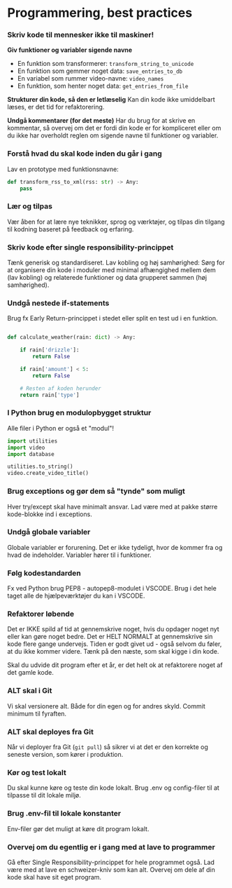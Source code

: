 # Programmering, best practices

### Skriv kode til mennesker ikke til maskiner!

**Giv funktioner og variabler sigende navne**

- En funktion som transformerer: `transform_string_to_unicode`
- En funktion som gemmer noget data: `save_entries_to_db`
- En variabel som rummer video-navne: `video_names`
- En funktion, som henter noget data: `get_entries_from_file`

**Strukturer din kode, så den er letlæselig**
Kan din kode ikke umiddelbart læses, er det tid for refaktorering.

**Undgå kommentarer (for det meste)**
Har du brug for at skrive en kommentar, så overvej om det er fordi din kode er for kompliceret eller om du ikke har overholdt reglen om sigende navne til funktioner og variabler.

### Forstå hvad du skal kode inden du går i gang

Lav en prototype med funktionsnavne:

```python
def transform_rss_to_xml(rss: str) -> Any:
	pass
```

### Lær og tilpas

Vær åben for at lære nye teknikker, sprog og værktøjer, og tilpas din tilgang til kodning baseret på feedback og erfaring.

### Skriv kode efter single responsibility-princippet

Tænk generisk og standardiseret. Lav kobling og høj samhørighed: Sørg for at organisere din kode i moduler med minimal afhængighed mellem dem (lav kobling) og relaterede funktioner og data grupperet sammen (høj samhørighed).

### Undgå nestede if-statements

Brug fx Early Return-princippet i stedet eller split en test ud i en funktion.

```python

def calculate_weather(rain: dict) -> Any:

    if rain['drizzle']:
        return False

    if rain['amount'] < 5:
        return False

    # Resten af koden herunder
    return rain['type']

```

### I Python brug en modulopbygget struktur

Alle filer i Python er også et "modul"!

```python
import utilities
import video
import database

utilities.to_string()
video.create_video_title()
```

### Brug exceptions og gør dem så "tynde" som muligt

Hver try/except skal have minimalt ansvar. Lad være med at pakke større kode-blokke ind i exceptions.

### Undgå globale variabler

Globale variabler er forurening. Det er ikke tydeligt, hvor de kommer fra og hvad de indeholder. Variabler hører til i funktioner.

### Følg kodestandarden

Fx ved Python brug PEP8 - autopep8-modulet i VSCODE. Brug i det hele taget alle de hjælpeværktøjer du kan i VSCODE.

### Refaktorer løbende

Det er IKKE spild af tid at gennemskrive noget, hvis du opdager noget nyt eller kan gøre noget bedre. Det er HELT NORMALT at gennemskrive sin kode flere gange undervejs. Tiden er godt givet ud - også selvom du føler, at du ikke kommer videre. Tænk på den næste, som skal kigge i din kode.

Skal du udvide dit program efter et år, er det helt ok at refaktorere noget af det gamle kode.

### ALT skal i Git

Vi skal versionere alt. Både for din egen og for andres skyld. Commit minimum til fyraften.

### ALT skal deployes fra Git

Når vi deployer fra Git (`git pull`) så sikrer vi at det er den korrekte og seneste version, som kører i produktion.

### Kør og test lokalt

Du skal kunne køre og teste din kode lokalt. Brug .env og config-filer til at tilpasse til dit lokale miljø.

### Brug .env-fil til lokale konstanter

Env-filer gør det muligt at køre dit program lokalt.

### Overvej om du egentlig er i gang med at lave to programmer

Gå efter Single Responsibility-princippet for hele programmet også. Lad være med at lave en schweizer-kniv som kan alt. Overvej om dele af din kode skal have sit eget program.
